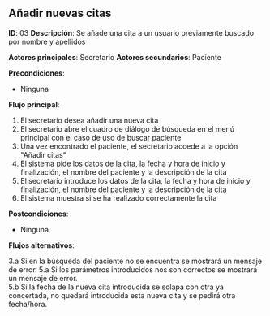 ## Añadir nuevas citas

**ID**: 03
**Descripción**: Se añade una cita a un usuario previamente buscado por nombre y apellidos

**Actores principales**: Secretario
**Actores secundarios**: Paciente


**Precondiciones**:
* Ninguna

**Flujo principal**:
1. El secretario desea añadir una nueva cita
1. El secretario abre el cuadro de diálogo de búsqueda en el menú principal con el caso de uso de buscar paciente
1. Una vez encontrado el paciente, el secretario accede a la opción "Añadir citas"
1. El sistema pide los datos de la cita, la fecha y hora de inicio y finalización, el nombre del paciente y la descripción de la cita
1. El secretario introduce los datos de la cita, la fecha y hora de inicio y finalización, el nombre del paciente y la descripción de la cita
1. El sistema muestra si se ha realizado correctamente la cita

**Postcondiciones**:

* Ninguna

**Flujos alternativos**:

3.a Si en la búsqueda del paciente no se encuentra se mostrará un mensaje de error. 
5.a Si los parámetros introducidos nos son correctos se mostrará un mensaje de error.  
5.b Si la fecha de la nueva cita introducida se solapa con otra ya concertada, no quedará introducida esta nueva cita y se pedirá otra fecha/hora.
